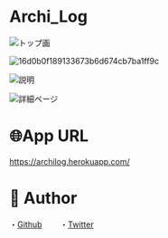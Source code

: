 

# Archi_Log

![トップ画](https://user-images.githubusercontent.com/67260509/94368027-0b49d700-011d-11eb-883f-5568a015a3e7.png)

![16d0b0f189133673b6d674cb7ba1ff9c](https://user-images.githubusercontent.com/67260509/94368727-bdcf6900-0120-11eb-9dbf-b00b3c5e9901.gif)

![説明](https://user-images.githubusercontent.com/67260509/94383678-b9846980-017b-11eb-930d-24986e8e8ee6.jpg)

![詳細ページ](https://user-images.githubusercontent.com/67260509/94383705-cacd7600-017b-11eb-9d53-67fe407a7924.jpg)

# 🌐App URL
https://archilog.herokuapp.com/


# 👀 Author
・[Github](https://github.com/sat0chika)　　
・[Twitter](https://twitter.com/5atochika)
